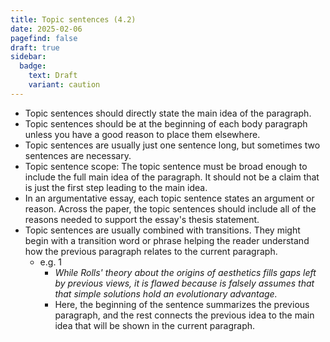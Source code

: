 ```yaml
---
title: Topic sentences (4.2)
date: 2025-02-06
pagefind: false
draft: true
sidebar:
  badge:
    text: Draft
    variant: caution
---
```

- Topic sentences should directly state the main idea of the paragraph.
- Topic sentences should be at the beginning of each body paragraph unless you have a good reason to place them elsewhere.
- Topic sentences are usually just one sentence long, but sometimes two sentences are necessary.
- Topic sentence scope: The topic sentence must be broad enough to include the full main idea of the paragraph. It should not be a claim that is just the first step leading to the main idea.
- In an argumentative essay, each topic sentence states an argument or reason. Across the paper, the topic sentences should include all of the reasons needed to support the essay's thesis statement.
- Topic sentences are usually combined with transitions. They might begin with a transition word or phrase helping the reader understand how the previous paragraph relates to the current paragraph.
	- e.g. 1
		- _While Rolls' theory about the origins of aesthetics fills gaps left by previous views, it is flawed because is falsely assumes that that simple solutions hold an evolutionary advantage._
		- Here, the beginning of the sentence summarizes the previous paragraph, and the rest connects the previous idea to the main idea that will be shown in the current paragraph.

